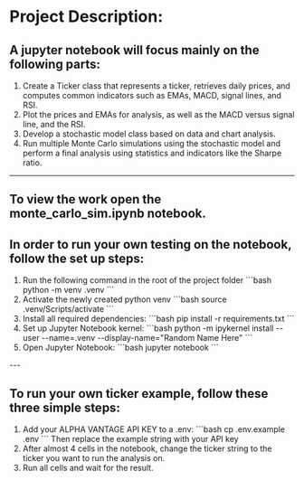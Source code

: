 # Project Description:

## A jupyter notebook will focus mainly on the following parts:

<ol>
    <li>Create a Ticker class that represents a ticker, retrieves daily prices, and computes common indicators such as EMAs, MACD, signal lines, and RSI.</li>
    <li>Plot the prices and EMAs for analysis, as well as the MACD versus signal line, and the RSI.</li>
    <li>Develop a stochastic model class based on data and chart analysis.</li>
    <li>Run multiple Monte Carlo simulations using the stochastic model and perform a final analysis using statistics and indicators like the Sharpe ratio.</li>
</ol>

---

## To view the work open the monte_carlo_sim.ipynb notebook.
## In order to run your own testing on the notebook, follow the set up steps:

<ol>
    <li>Run the following command in the root of the project folder
        ```bash
            python -m venv .venv 
        ```
    </li>
    <li>
        Activate the newly created python venv
        ```bash
            source .venv/Scripts/activate
        ```
    </li>
    <li>
        Install all required dependencies:
        ```bash
            pip install -r requirements.txt
        ```
    </li>
    <li>
        Set up Jupyter Notebook kernel:
        ```bash
            python -m ipykernel install --user --name=.venv --display-name="Random Name Here"
        ```
    </li>
    <li>
        Open Jupyter Notebook:
        ```bash
            jupyter notebook
        ```
    </li>
</ol>
---

## To run your own ticker example, follow these three simple steps:

<ol>

<li>Add your ALPHA VANTAGE API KEY to a .env:
    ```bash
        cp .env.example .env
    ```
    Then replace the example string with your API key
</li> 

<li>
    After almost 4 cells in the notebook, change the ticker string to the ticker you want to run the analysis on. 
</li>

<li>
Run all cells and wait for the result.
</li>

</ol>

